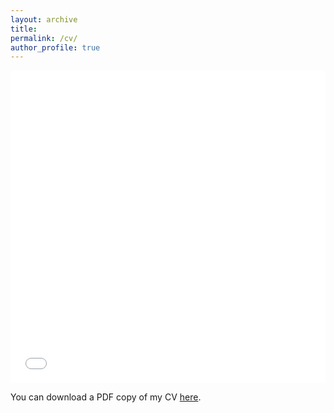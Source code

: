 ```yaml
---
layout: archive
title:
permalink: /cv/
author_profile: true
---
```


<iframe src="/files/pdf/FutingZou_CV.pdf" width="100%" height="500" frameborder="no" border="0" marginwidth="0" marginheight="0"></iframe>

You can download a PDF copy of my CV [here](/files/pdf/FutingZou_CV.pdf).
